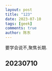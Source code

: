 ```yaml
---
layout: post
title: "123"
date: 2023-07-10
tags: [geek]
comments: true
author: 陈东
---
```


要学会说不,聚焦长期.
##  20230710
